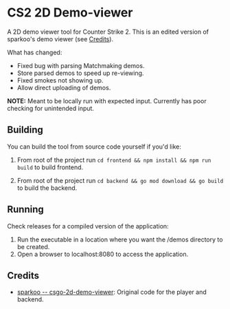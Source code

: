 
# CS2 2D Demo-viewer

A 2D demo viewer tool for Counter Strike 2. This is an edited version of sparkoo's demo viewer (see [Credits](#Credits)).

What has changed:
* Fixed bug with parsing Matchmaking demos.
* Store parsed demos to speed up re-viewing.
* Fixed smokes not showing up.
* Allow direct uploading of demos.

**NOTE:** Meant to be locally run with expected input. Currently has poor checking for unintended input.
  

## Building
You can build the tool from source code yourself if you'd like:

1. From root of the project run ```cd frontend && npm install && npm run build``` to build frontend.

2. From root of the project run ```cd backend && go mod download && go build``` to build the backend.

  

## Running
Check releases for a compiled version of the application:

1. Run the executable in a location where you want the /demos directory to be created.
2. Open a browser to localhost:8080 to access the application.

  

## Credits

* [sparkoo -- csgo-2d-demo-viewer](https://github.com/sparkoo/csgo-2d-demo-viewer): Original code for the player and backend.